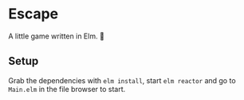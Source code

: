 # Escape

A little game written in Elm. 🌳

## Setup

Grab the dependencies with `elm install`, start `elm reactor` and go to `Main.elm` in the file browser to start.

